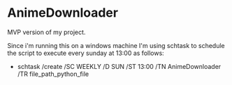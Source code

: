 # AnimeDownloader
MVP version of my project.

Since i'm running this on a windows machine I'm using schtask to schedule the script to execute every sunday at 13:00 as follows:

- schtask /create /SC WEEKLY /D SUN /ST 13:00 /TN AnimeDownloader /TR file_path_python_file
